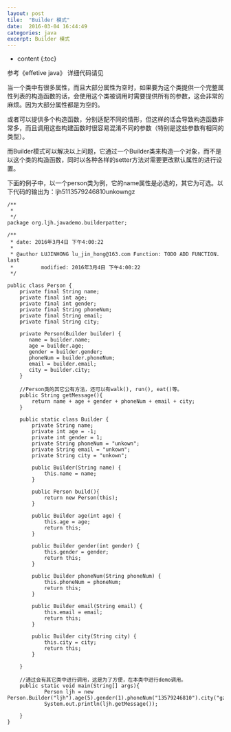 ```yaml
---
layout: post
tile:  "Builder 模式"
date:  2016-03-04 16:44:49
categories: java 
excerpt: Builder 模式
---
```


* content
{:toc}



参考《effetive java》
详细代码请见

当一个类中有很多属性，而且大部分属性为空时，如果要为这个类提供一个完整属性列表的构造函数的话，会使用这个类被调用时需要提供所有的参数，这会非常的麻烦。因为大部分属性都是为空的。

或者可以提供多个构造函数，分别适配不同的情形，但这样的话会导致构造函数非常多，而且调用这些构建函数时很容易混淆不同的参数（特别是这些参数有相同的类型）。

而Builder模式可以解决以上问题，它通过一个Builder类来构造一个对象，而不是以这个类的构造函数，同时以各种各样的setter方法对需要更改默认属性的进行设置。

下面的例子中，以一个person类为例，它的name属性是必选的，其它为可选。以下代码的输出为：ljh5113579246810unkowngz


	
	/**
	 * 
	 */
	package org.ljh.javademo.builderpatter;
	
	/**
	 * date: 2016年3月4日 下午4:00:22
	 * 
	 * @author LUJINHONG lu_jin_hong@163.com Function: TODO ADD FUNCTION. last
	 *         modified: 2016年3月4日 下午4:00:22
	 */
	
	public class Person {
		private final String name;
		private final int age;
		private final int gender;
		private final String phoneNum;
		private final String email;
		private final String city;
	
		private Person(Builder builder) {
	       name = builder.name;
	       age = builder.age;
	       gender = builder.gender;
	       phoneNum = builder.phoneNum;
	       email = builder.email;
	       city = builder.city;
		}
		
		//Person类的其它公有方法，还可以有walk(), run(), eat()等。
		public String getMessage(){
			return name + age + gender + phoneNum + email + city; 
		}
	
		public static class Builder {
			private String name;
			private int age = -1;
			private int gender = 1;
			private String phoneNum = "unkown";
			private String email = "unkown";
			private String city = "unkown";
	
			public Builder(String name) {
				this.name = name;
			}
			
			public Person build(){
				return new Person(this);
			}
	
			public Builder age(int age) {
				this.age = age;
				return this;
			}
	
			public Builder gender(int gender) {
				this.gender = gender;
				return this;
			}
	
			public Builder phoneNum(String phoneNum) {
				this.phoneNum = phoneNum;
				return this;
			}
	
			public Builder email(String email) {
				this.email = email;
				return this;
			}
	
			public Builder city(String city) {
				this.city = city;
				return this;
			}
	
		}
	
		//通过会有其它类中进行调用，这是为了方便，在本类中进行demo调用。
		public static void main(String[] args){
	    	    Person ljh = new Person.Builder("ljh").age(5).gender(1).phoneNum("13579246810").city("gz").build();
	    	    System.out.println(ljh.getMessage());
	    	    
	    }
	}
